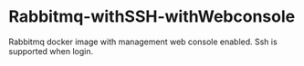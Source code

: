 # Rabbitmq-withSSH-withWebconsole
Rabbitmq docker image with management web console enabled.
Ssh is supported when login.
